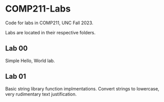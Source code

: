 # COMP211-Labs
Code for labs in COMP211, UNC Fall 2023.

Labs are located in their respective folders.

## Lab 00
Simple Hello, World lab. 

## Lab 01
Basic string library function implmentations. Convert strings to lowercase, very rudimentary text justification.
